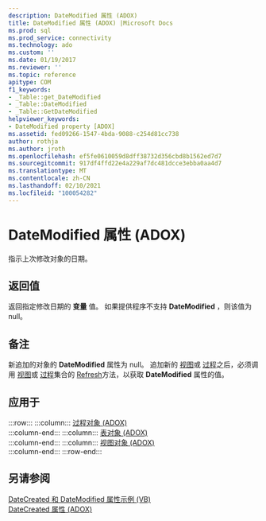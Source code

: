 ```yaml
---
description: DateModified 属性 (ADOX)
title: DateModified 属性 (ADOX) |Microsoft Docs
ms.prod: sql
ms.prod_service: connectivity
ms.technology: ado
ms.custom: ''
ms.date: 01/19/2017
ms.reviewer: ''
ms.topic: reference
apitype: COM
f1_keywords:
- _Table::get_DateModified
- _Table::DateModified
- _Table::GetDateModified
helpviewer_keywords:
- DateModified property [ADOX]
ms.assetid: fed09266-1547-4bda-9088-c254d81cc738
author: rothja
ms.author: jroth
ms.openlocfilehash: ef5fe0610059d8dff38732d356cbd8b1562ed7d7
ms.sourcegitcommit: 917df4ffd22e4a229af7dc481dcce3ebba0aa4d7
ms.translationtype: MT
ms.contentlocale: zh-CN
ms.lasthandoff: 02/10/2021
ms.locfileid: "100054282"
---
```

# <a name="datemodified-property-adox"></a>DateModified 属性 (ADOX)
指示上次修改对象的日期。  
  
## <a name="return-values"></a>返回值  
 返回指定修改日期的 **变量** 值。 如果提供程序不支持 **DateModified** ，则该值为 null。  
  
## <a name="remarks"></a>备注  
 新追加的对象的 **DateModified** 属性为 null。 追加新的 [视图](./view-object-adox.md)或 [过程](./procedure-object-adox.md)之后，必须调用 [视图](./views-collection-adox.md)或 [过程](./procedures-collection-adox.md)集合的 [Refresh](../ado-api/refresh-method-ado.md)方法，以获取 **DateModified** 属性的值。  
  
## <a name="applies-to"></a>应用于  

:::row:::
    :::column:::
        [过程对象 (ADOX)](./procedure-object-adox.md)  
    :::column-end:::
    :::column:::
        [表对象 (ADOX)](./table-object-adox.md)  
    :::column-end:::
    :::column:::
        [视图对象 (ADOX)](./view-object-adox.md)  
    :::column-end:::
:::row-end:::

## <a name="see-also"></a>另请参阅  
 [DateCreated 和 DateModified 属性示例 (VB) ](./datecreated-and-datemodified-properties-example-vb.md)   
 [DateCreated 属性 (ADOX)](./datecreated-property-adox.md)
